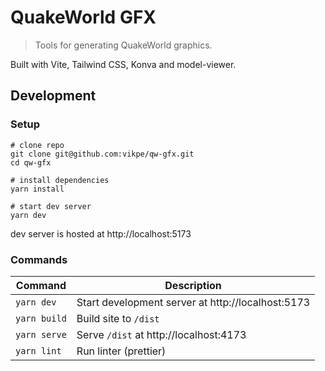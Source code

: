# QuakeWorld GFX

> Tools for generating QuakeWorld graphics.

Built with Vite, Tailwind CSS, Konva and model-viewer.

## Development

### Setup

```shell
# clone repo
git clone git@github.com:vikpe/qw-gfx.git
cd qw-gfx

# install dependencies
yarn install

# start dev server
yarn dev
```

dev server is hosted at http://localhost:5173

### Commands

| Command      | Description                                       |
|--------------|---------------------------------------------------|
| `yarn dev`   | Start development server at http://localhost:5173 |
| `yarn build` | Build site to `/dist`                             |
| `yarn serve` | Serve `/dist` at http://localhost:4173            |
| `yarn lint`  | Run linter (prettier)                             |
